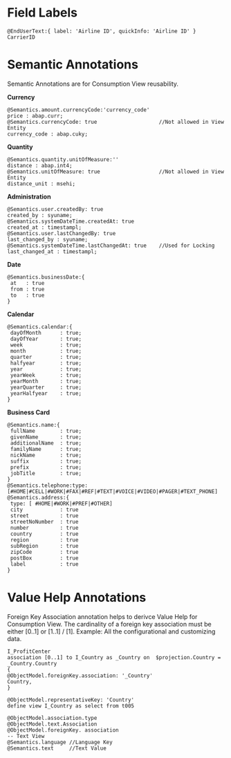 # Field Labels

```
@EndUserText:{ label: 'Airline ID', quickInfo: 'Airline ID' }
CarrierID
```

# Semantic Annotations

Semantic Annotations are for Consumption View reusability.

**Currency**

```
@Semantics.amount.currencyCode:'currency_code' 
price : abap.curr;
@Semantics.currencyCode: true                    //Not allowed in View Entity
currency_code : abap.cuky;
```

**Quantity**

```
@Semantics.quantity.unitOfMeasure:'' 
distance : abap.int4;
@Semantics.unitOfMeasure: true                   //Not allowed in View Entity
distance_unit : msehi;
```

**Administration**

```
@Semantics.user.createdBy: true
created_by : syuname;
@Semantics.systemDateTime.createdAt: true
created_at : timestampl;
@Semantics.user.lastChangedBy: true
last_changed_by : syuname;
@Semantics.systemDateTime.lastChangedAt: true    //Used for Locking 
last_changed_at : timestampl;
```

**Date**

```
@Semantics.businessDate:{
 at   : true
 from : true
 to   : true
}
```

**Calendar**

```
@Semantics.calendar:{
 dayOfMonth      : true;
 dayOfYear       : true;
 week            : true;
 month           : true;
 quarter         : true;
 halfyear        : true;
 year            : true;
 yearWeek        : true;
 yearMonth       : true;
 yearQuarter     : true;
 yearHalfyear    : true;
}
```

**Business Card**

```
@Semantics.name:{            
 fullName        : true;  
 givenName       : true;  
 additionalName  : true;  
 familyName      : true;  
 nickName        : true;  
 suffix          : true;  
 prefix          : true;  
 jobTitle        : true;  
}                            
@Semantics.telephone:type: [#HOME|#CELL|#WORK|#FAX|#REF|#TEXT|#VOICE|#VIDEO|#PAGER|#TEXT_PHONE]
@Semantics.address:{
 type: [ #HOME|#WORK|#PREF|#OTHER]
 city            : true
 street          : true
 streetNoNumber  : true
 number          : true
 country         : true
 region          : true
 subRegion       : true
 zipCode         : true
 postBox         : true
 label           : true
}      
```

# Value Help Annotations

Foreign Key Association annotation helps to derivce Value Help for Consumption View. The cardinality of a foreign key association must be either [0..1] or [1..1] / [1].
Example: All the configurational and customizing data.

```
I_ProfitCenter
association [0..1] to I_Country as _Country on  $projection.Country = _Country.Country
{
@ObjectModel.foreignKey.association: '_Country'
Country,
}
```

```
@ObjectModel.representativeKey: 'Country'
define view I_Country as select from t005
```

```
@ObjectModel.association.type
@ObjectModel.text.Association
@ObjectModel.foreignKey. association
-- Text View
@Semantics.language //Language Key
@Semantics.text     //Text Value
```
